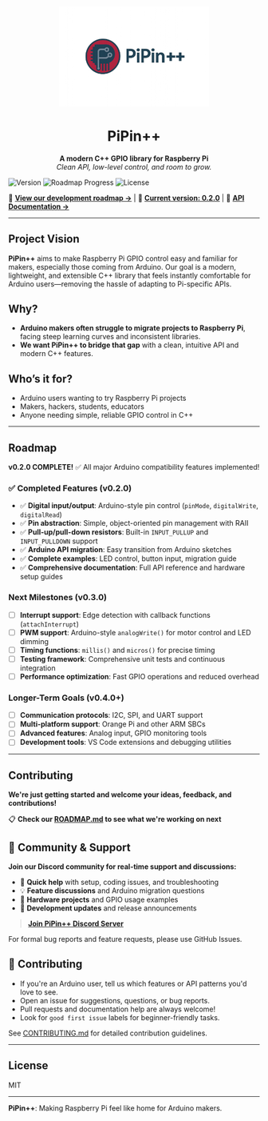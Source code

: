 <div align="center">
  <img src="assets/logo_transparent.png" alt="PiPin++ Logo" width="300">
  
  # PiPin++
  
  **A modern C++ GPIO library for Raspberry Pi**  
  *Clean API, low-level control, and room to grow.*
</div>

![Version](https://img.shields.io/badge/version-0.2.0-blue) ![Roadmap Progress](https://img.shields.io/badge/roadmap-100%25%20v0.2.0-green) ![License](https://img.shields.io/badge/license-MIT-green)

📍 **[View our development roadmap →](ROADMAP.md)** | 🚀 **[Current version: 0.2.0](CHANGELOG.md)** | 📖 **[API Documentation →](docs/API_REFERENCE.md)**

---

## Project Vision

**PiPin++** aims to make Raspberry Pi GPIO control easy and familiar for makers, especially those coming from Arduino. Our goal is a modern, lightweight, and extensible C++ library that feels instantly comfortable for Arduino users—removing the hassle of adapting to Pi-specific APIs.

## Why?

- **Arduino makers often struggle to migrate projects to Raspberry Pi**, facing steep learning curves and inconsistent libraries.
- **We want PiPin++ to bridge that gap** with a clean, intuitive API and modern C++ features.

## Who’s it for?

- Arduino users wanting to try Raspberry Pi projects
- Makers, hackers, students, educators
- Anyone needing simple, reliable GPIO control in C++

---

## Roadmap

**v0.2.0 COMPLETE!** ✅ All major Arduino compatibility features implemented!

### ✅ Completed Features (v0.2.0)

- ✅ **Digital input/output**: Arduino-style pin control (`pinMode`, `digitalWrite`, `digitalRead`)
- ✅ **Pin abstraction**: Simple, object-oriented pin management with RAII
- ✅ **Pull-up/pull-down resistors**: Built-in `INPUT_PULLUP` and `INPUT_PULLDOWN` support
- ✅ **Arduino API migration**: Easy transition from Arduino sketches
- ✅ **Complete examples**: LED control, button input, migration guide
- ✅ **Comprehensive documentation**: Full API reference and hardware setup guides

### Next Milestones (v0.3.0)

- [ ] **Interrupt support**: Edge detection with callback functions (`attachInterrupt`)
- [ ] **PWM support**: Arduino-style `analogWrite()` for motor control and LED dimming
- [ ] **Timing functions**: `millis()` and `micros()` for precise timing
- [ ] **Testing framework**: Comprehensive unit tests and continuous integration
- [ ] **Performance optimization**: Fast GPIO operations and reduced overhead

### Longer-Term Goals (v0.4.0+)

- [ ] **Communication protocols**: I2C, SPI, and UART support
- [ ] **Multi-platform support**: Orange Pi and other ARM SBCs
- [ ] **Advanced features**: Analog input, GPIO monitoring tools
- [ ] **Development tools**: VS Code extensions and debugging utilities

---

## Contributing

**We're just getting started and welcome your ideas, feedback, and contributions!**

📋 **Check our [ROADMAP.md](ROADMAP.md) to see what we're working on next**

## 💬 Community & Support

**Join our Discord community for real-time support and discussions:**
- 🚀 **Quick help** with setup, coding issues, and troubleshooting  
- 💡 **Feature discussions** and Arduino migration questions
- 🔧 **Hardware projects** and GPIO usage examples
- 📢 **Development updates** and release announcements

> **[Join PiPin++ Discord Server](https://discord.gg/wXeZP8Ev)**

For formal bug reports and feature requests, please use GitHub Issues.

## 🤝 Contributing

- If you're an Arduino user, tell us which features or API patterns you'd love to see.
- Open an issue for suggestions, questions, or bug reports.
- Pull requests and documentation help are always welcome!
- Look for `good first issue` labels for beginner-friendly tasks.

See [CONTRIBUTING.md](CONTRIBUTING.md) for detailed contribution guidelines.

---

## License

MIT

---

**PiPin++**: Making Raspberry Pi feel like home for Arduino makers.

